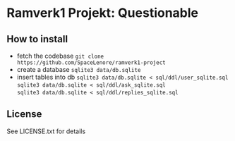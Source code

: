 Ramverk1 Projekt: Questionable
==============================

## How to install
* fetch the codebase `git clone https://github.com/SpaceLenore/ramverk1-project`  
* create a database `sqlite3 data/db.sqlite`  
* insert tables into db
`sqlite3 data/db.sqlite < sql/ddl/user_sqlite.sql`  
`sqlite3 data/db.sqlite < sql/ddl/ask_sqlite.sql`  
`sqlite3 data/db.sqlite < sql/ddl/replies_sqlite.sql`  

## License
See LICENSE.txt for details
